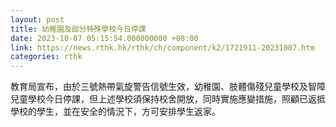 ```yaml
---
layout: post
title: 幼稚園及部分特殊學校今日停課
date: 2023-10-07 05:15:54.000000000 +08:00
link: https://news.rthk.hk/rthk/ch/component/k2/1721911-20231007.htm
categories: rthk
---
```


教育局宣布，由於三號熱帶氣旋警告信號生效，幼稚園、肢體傷殘兒童學校及智障兒童學校今日停課，但上述學校須保持校舍開放，同時實施應變措施，照顧已返抵學校的學生，並在安全的情況下，方可安排學生返家。
